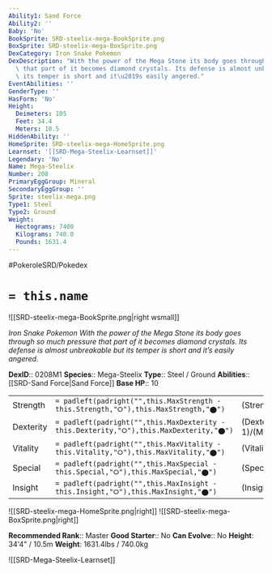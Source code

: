 ```yaml
---
Ability1: Sand Force
Ability2: ''
Baby: 'No'
BookSprite: SRD-steelix-mega-BookSprite.png
BoxSprite: SRD-steelix-mega-BoxSprite.png
DexCategory: Iron Snake Pokemon
DexDescription: "With the power of the Mega Stone its body goes through so much pressure\
  \ that part of it becomes diamond crystals. Its defense is almost unbreakable but\
  \ its temper is short and it\u2019s easily angered."
EventAbilities: ''
GenderType: ''
HasForm: 'No'
Height:
  Deimeters: 105
  Feet: 34.4
  Meters: 10.5
HiddenAbility: ''
HomeSprite: SRD-steelix-mega-HomeSprite.png
Learnset: '[[SRD-Mega-Steelix-Learnset]]'
Legendary: 'No'
Name: Mega-Steelix
Number: 208
PrimaryEggGroup: Mineral
SecondaryEggGroup: ''
Sprite: steelix-mega.png
Type1: Steel
Type2: Ground
Weight:
  Hectograms: 7400
  Kilograms: 740.0
  Pounds: 1631.4
---
```


#PokeroleSRD/Pokedex

# `= this.name`

![[SRD-steelix-mega-BookSprite.png|right wsmall]]

*Iron Snake Pokemon*
*With the power of the Mega Stone its body goes through so much pressure that part of it becomes diamond crystals. Its defense is almost unbreakable but its temper is short and it’s easily angered.*

**DexID**:: 0208M1
**Species**:: Mega-Steelix
**Type**:: Steel / Ground
**Abilities**:: [[SRD-Sand Force|Sand Force]]
**Base HP**:: 10

|           |                                                                                        |                                          |
| --------- | -------------------------------------------------------------------------------------- | ---------------------------------------- |
| Strength  | `= padleft(padright("",this.MaxStrength - this.Strength,"⭘"),this.MaxStrength,"⬤")`    | (Strength::3)/(MaxStrength::7)   |
| Dexterity | `= padleft(padright("",this.MaxDexterity - this.Dexterity,"⭘"),this.MaxDexterity,"⬤")` | (Dexterity:: 1)/(MaxDexterity::2) |
| Vitality  | `= padleft(padright("",this.MaxVitality - this.Vitality,"⭘"),this.MaxVitality,"⬤")`    | (Vitality::5)/(MaxVitality::11)   |
| Special   | `= padleft(padright("",this.MaxSpecial - this.Special,"⭘"),this.MaxSpecial,"⬤")`       | (Special::2)/(MaxSpecial::4)     |
| Insight   | `= padleft(padright("",this.MaxInsight - this.Insight,"⭘"),this.MaxInsight,"⬤")`       | (Insight::3)/(MaxInsight::6)     |

![[SRD-steelix-mega-HomeSprite.png|right]]
![[SRD-steelix-mega-BoxSprite.png|right]]

**Recommended Rank**:: Master
**Good Starter**:: No
**Can Evolve**:: No
**Height**: 34'4" / 10.5m
**Weight**: 1631.4lbs / 740.0kg

![[SRD-Mega-Steelix-Learnset]]